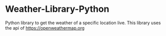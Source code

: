 # Weather-Library-Python
Python library to get the weather of a specific location live.
This library uses the api of https://openweathermap.org
